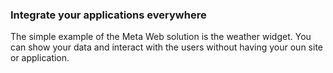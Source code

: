 ### Integrate your applications everywhere

The simple example of the Meta Web solution is the weather widget. You can show your 
data and interact with the users without having your oun site or application.